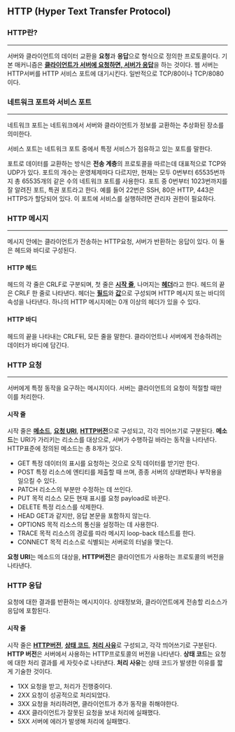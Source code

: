 ## HTTP (Hyper Text Transfer Protocol)

### HTTP란?
---
서버와 클라이언트의 데이터 교환을 **요청**과 **응답**으로 형식으로 정의한 프로토콜이다. 기본 매커니즘은 <u>**클라이언트가 서버에 요청하면, 서버가 응답**</u>을 하는 것이다. 웹 서버는 HTTP서버를 HTTP 서비스 포트에 대기시킨다. 일반적으로 TCP/80이나 TCP/8080이다.

### 네트워크 포트와 서비스 포트
---
네트워크 포트는 네트워크에서 서버와 클라이언트가 정보를 교환하는 추상화된 장소를 의미한다.   
   
서비스 포트는 네트워크 포트 중에서 특정 서비스가 점유하고 있는 포트를 말한다.   
   
포트로 데이터를 교환하는 방식은 **전송 계층**의 프로토콜을 따르는데 대표적으로 TCP와 UDP가 있다. 포트의 개수는 운영체제마다 다르지만, 현재는 모두 0번부터 65535번까지 총 65535개의 같은 수의 네트워크 포트를 사용한다. 포트 중 0번부터 1023번까지를 잘 알려진 포트, 특권 포트라고 한다. 예를 들어 22번은 SSH, 80은 HTTP, 443은 HTTPS가 할당되어 있다. 이 포트에 서비스를 실행하려면 관리자 권한이 필요하다.

### HTTP 메시지
---
메시지 안에는 클라이언트가 전송하는 HTTP요청, 서버가 반환하는 응답이 있다. 이 둘은 헤드와 바디로 구성된다.
#### HTTP 헤드
헤드의 각 줄은 CRLF로 구분되며, 첫 줄은 <u>**시작 줄**</u>, 나머지는 <u>**헤더**</u>라고 한다. 헤드의 끝은 CRLF 한 줄로 나타낸다. 헤더는 <u>**필드**</u>와 <u>**값**</u>으로 구성되며 HTTP 메시지 또는 바디의 속성을 나타낸다. 하나의 HTTP 메시지에는 0개 이상의 헤더가 있을 수 있다.

#### HTTP 바디
헤드의 끝을 나타내는 CRLF뒤, 모든 줄을 말한다. 클라이언트나 서버에게 전송하려는 데이터가 바디에 담긴다. 

### HTTP 요청
---
서버에게 특정 동작을 요구하는 메시지이다. 서버는 클라이언트의 요청이 적절할 때만 이를 처리한다.
#### 시작 줄
시작 줄은 <u>**메소드**</u>, <u>**요청 URI**</u>, <u>**HTTP버전**</u>으로 구성되고, 각각 띄어쓰기로 구분된다. **메소드**는 URI가 가리키는 리소스를 대상으로, 서버가 수행하길 바라는 동작을 나타낸다. HTTP표준에 정의된 메소드는 총 8개가 있다. 
* GET
  특정 데이터의 표시를 요청하는 것으로 오직 데이터를 받기만 한다.
* POST
  특정 리소스에 엔티티를 제출할 때 쓰며, 종종 서버의 상태변화나 부작용을 일으킬 수 있다. 
* PATCH
  리소스의 부분만 수정하는 데 쓰인다.
* PUT
  목적 리소스 모든 현재 표시를 요청 payload로 바꾼다.
* DELETE
  특정 리소스를 삭제한다.
* HEAD
  GET과 같지만, 응답 본문을 포함하지 않는다.
* OPTIONS
  목적 리소스의 통신을 설정하는 데 사용한다.
* TRACE
  목적 리소스의 경로를 따라 메시지 loop-back 테스트를 한다.
* CONNECT
  목적 리소스로 식별되는 서버로의 터널을 맺는다.

**요청 URI**는 메소드의 대상을, **HTTP버전**은 클라이언트가 사용하는 프로토콜의 버전을 나타낸다.

### HTTP 응답
요청에 대한 결과를 반환하는 메시지이다. 상태정보와, 클라이언트에게 전송할 리소스가 응답에 포함된다. 
#### 시작 줄
시작 줄은 <u>**HTTP버전**</u>, <u>**상태 코드**</u>, <u>**처리 사유**</u>로 구성되고, 각각 띄어쓰기로 구분된다. **HTTP 버전**은 서버에서 사용하는 HTTP프로토콜의 버전을 나타낸다. **상태 코드**는 요청에 대한 처리 결과를 세 자릿수로 나타낸다. **처리 사유**는 상태 코드가 발생한 이유를 짧게 기술한 것이다.
* 1XX
  요청을 받고, 처리가 진행중이다.
* 2XX
  요청이 성공적으로 처리되었다.
* 3XX
  요청을 처리하려면, 클라이언트가 추가 동작을 취해야한다.
* 4XX
  클라이언트가 잘못된 요청을 보내 처리에 실패했다.
* 5XX
  서버에 에러가 발생해 처리에 실패했다.